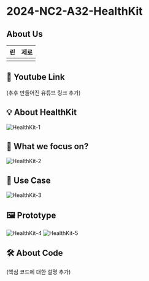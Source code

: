 # 2024-NC2-A32-HealthKit
## About Us
|**린**|**제로**|
| :------: |  :------: |
| | | 

## 🎥 Youtube Link
(추후 만들어진 유튜브 링크 추가)

## 💡 About HealthKit
![HealthKit-1](https://github.com/DeveloperAcademy-POSTECH/2024-NC2-A32-HealthKit/assets/136756125/b6cafe72-4101-427c-99ac-c163eecefd39)


## 🎯 What we focus on?
![HealthKit-2](https://github.com/DeveloperAcademy-POSTECH/2024-NC2-A32-HealthKit/assets/136756125/9564de0d-1e72-45c9-89ae-3296ba07b531)


## 💼 Use Case
![HealthKit-3](https://github.com/DeveloperAcademy-POSTECH/2024-NC2-A32-HealthKit/assets/136756125/6e69071f-ce36-46a0-9656-05308f684762)


## 🖼️ Prototype
![HealthKit-4](https://github.com/DeveloperAcademy-POSTECH/2024-NC2-A32-HealthKit/assets/136756125/95eaf69e-046b-4527-a673-2957a7524957)
![HealthKit-5](https://github.com/DeveloperAcademy-POSTECH/2024-NC2-A32-HealthKit/assets/136756125/b09765c1-1661-4b1b-ae6d-712b059ca363)


## 🛠️ About Code
(핵심 코드에 대한 설명 추가)
